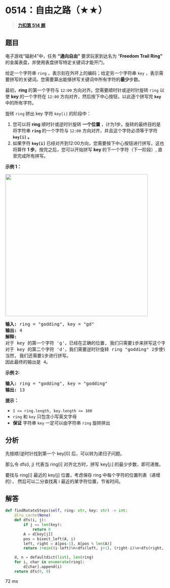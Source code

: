 # 0514：自由之路（★★）


> <u>**[力扣第 514 题](https://leetcode.cn/problems/freedom-trail/)**</u>

## 题目

<p>电子游戏“辐射4”中，任务 <strong>“通向自由”</strong> 要求玩家到达名为 “<strong>Freedom Trail Ring”</strong> 的金属表盘，并使用表盘拼写特定关键词才能开门。</p>

<p>给定一个字符串 <code>ring</code> ，表示刻在外环上的编码；给定另一个字符串 <code>key</code> ，表示需要拼写的关键词。您需要算出能够拼写关键词中所有字符的<strong>最少</strong>步数。</p>

<p>最初，<strong>ring </strong>的第一个字符与 <code>12:00</code> 方向对齐。您需要顺时针或逆时针旋转 <code>ring</code> 以使 <strong>key </strong>的一个字符在 <code>12:00</code> 方向对齐，然后按下中心按钮，以此逐个拼写完 <strong><code>key</code> </strong>中的所有字符。</p>

<p>旋转 <code>ring</code><strong> </strong>拼出 key 字符 <code>key[i]</code><strong> </strong>的阶段中：</p>

<ol>
<li>您可以将 <strong>ring </strong>顺时针或逆时针旋转 <strong>一个位置 </strong>，计为1步。旋转的最终目的是将字符串 <strong><code>ring</code> </strong>的一个字符与 <code>12:00</code> 方向对齐，并且这个字符必须等于字符 <strong><code>key[i]</code> 。</strong></li>
<li>如果字符 <strong><code>key[i]</code> </strong>已经对齐到12:00方向，您需要按下中心按钮进行拼写，这也将算作 <strong>1 步</strong>。按完之后，您可以开始拼写 <strong>key </strong>的下一个字符（下一阶段）, 直至完成所有拼写。</li>
</ol>



<p><strong>示例 1：</strong></p>

<p><img src="https://assets.leetcode.com/uploads/2018/10/22/ring.jpg" style="height: 450px; width: 450px;" /></p>

<center> </center>

<pre>
<strong>输入:</strong> ring = "godding", key = "gd"
<strong>输出:</strong> 4
<strong>解释:</strong>
对于 key 的第一个字符 'g'，已经在正确的位置, 我们只需要1步来拼写这个字符。
对于 key 的第二个字符 'd'，我们需要逆时针旋转 ring "godding" 2步使它变成 "ddinggo"。
当然, 我们还需要1步进行拼写。
因此最终的输出是 4。
</pre>

<p><strong>示例 2:</strong></p>

<pre>
<strong>输入:</strong> ring = "godding", key = "godding"
<strong>输出:</strong> 13
</pre>



<p><strong>提示：</strong></p>

<ul>
<li><code>1 &lt;= ring.length, key.length &lt;= 100</code></li>
<li><code>ring</code> 和 <code>key</code> 只包含小写英文字母</li>
<li><strong>保证</strong> 字符串 <code>key</code> 一定可以由字符串  <code>ring</code> 旋转拼出</li>
</ul>


## 分析

先按顺/逆时针找到第一个 key[0] 后，可以转为递归子问题。

那么令 dfs(i, j) 代表当 ring[i] 对齐北方时，拼写 key[j:] 的最少步数，即可递推。

要找与 ring[i] 最近的 key[j] 位置，考虑保存 ring 中每个字符的位置列表（递增的），
然后可以二分查找离 i 最近的某字符位置，节省时间。

## 解答

```python
def findRotateSteps(self, ring: str, key: str) -> int:
    @lru_cache(None)
    def dfs(i, j):
        if j == len(key):
            return 0
        A = d[key[j]]
        pos = bisect_left(A, i)
        left, right = A[pos-1], A[pos % len(A)]
        return 1+min((i-left)%n+dfs(left, j+1), (right-i)%n+dfs(right, j+1))

    d, n = defaultdict(list), len(ring)
    for i, char in enumerate(ring):
        d[char].append(i)
    return dfs(0, 0)
```
72 ms
